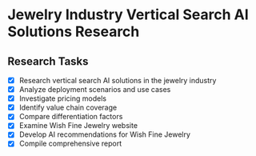 # Jewelry Industry Vertical Search AI Solutions Research

## Research Tasks
- [x] Research vertical search AI solutions in the jewelry industry
- [x] Analyze deployment scenarios and use cases
- [x] Investigate pricing models
- [x] Identify value chain coverage
- [x] Compare differentiation factors
- [x] Examine Wish Fine Jewelry website
- [x] Develop AI recommendations for Wish Fine Jewelry
- [x] Compile comprehensive report
